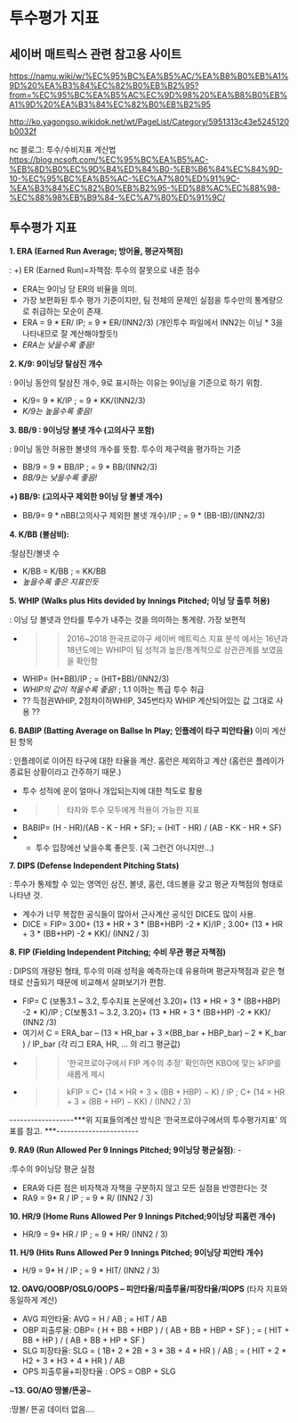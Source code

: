 # 투수평가 지표

## **세이버 매트릭스 관련 참고용 사이트**
https://namu.wiki/w/%EC%95%BC%EA%B5%AC/%EA%B8%B0%EB%A1%9D%20%EA%B3%84%EC%82%B0%EB%B2%95?from=%EC%95%BC%EA%B5%AC%EC%9D%98%20%EA%B8%B0%EB%A1%9D%20%EA%B3%84%EC%82%B0%EB%B2%95

http://ko.yagongso.wikidok.net/wt/PageList/Category/5951313c43e5245120b0032f

nc 블로그: 투수/수비지표 계산법
https://blog.ncsoft.com/%EC%95%BC%EA%B5%AC-%EB%8D%B0%EC%9D%B4%ED%84%B0-%EB%B6%84%EC%84%9D-10-%EC%95%BC%EA%B5%AC-%EC%A7%80%ED%91%9C-%EA%B3%84%EC%82%B0%EB%B2%95-%ED%88%AC%EC%88%98-%EC%88%98%EB%B9%84-%EC%A7%80%ED%91%9C/


## 투수평가 지표

**1.	ERA (Earned Run Average; 방어율, 평균자책점)** 

: +) ER (Earned Run)=자책점: 투수의 잘못으로 내준 점수

- ERA는 9이닝 당 ER의 비율을 의미. 
- 가장 보편화된 투수 평가 기준이지만, 팀 전체의 문제인 실점을 투수만의 통계량으로 취급하는 모순이 존재.
- ERA = 9 * ER/ IP; = 9 * ER/(INN2/3) (개인투수 파일에서 INN2는 이닝 * 3을 나타내므로 잘 계산해야할듯!)
- *ERA는 낮을수록 좋음!*


**2. K/9: 9이닝당 탈삼진 개수** 

: 9이닝 동안의 탈삼진 개수, 9로 표시하는 이유는 9이닝을 기준으로 하기 위함.
- K/9= 9 * K/IP ; = 9 * KK/(INN2/3)
- *K/9는 높을수록 좋음!*


**3.	BB/9 : 9이닝당 볼넷 개수 (고의사구 포함)**

: 9이닝 동안 허용한 볼넷의 개수를 뜻함. 투수의 제구력을 평가하는 기준
- BB/9 = 9 * BB/IP ; = 9 * BB/(INN2/3)
- *BB/9는 낮을수록 좋음!*


**+) BB/9: (고의사구 제외한 9이닝 당 볼넷 개수)**

- BB/9= 9 * nBB(고의사구 제외한 볼넷 개수)/IP ; = 9 * (BB-IB)/(INN2/3)


**4.	K/BB (볼삼비):**

:탈삼진/볼넷 수
- K/BB = K/BB ; = KK/BB
- *높을수록 좋은 지표인듯*


**5.	WHIP (Walks plus Hits devided by Innings Pitched; 이닝 당 출루 허용)**

: 이닝 당 볼넷과 안타를 투수가 내주는 것을 의미하는 통계량. 가장 보편적
- >> 2016~2018 한국프로야구 세이버 메트릭스 지표 분석 에서는 16년과 18년도에는 WHIP이 팀 성적과 높은/통계적으로 상관관계를 보였음을 확인함
- WHIP= (H+BB)/IP ; = (HIT+BB)/(INN2/3)
- *WHIP의 값이 적을수록 좋음!* ; 1.1 이하는 특급 투수 취급
- ?? 득점권WHIP, 2점차이하WHIP, 345번타자 WHIP 계산되어있는 값 그대로 사용 ??

**6.	BABIP (Batting Average on Ballse In Play; 인플레이 타구 피안타율)** 이미 계산된 항목

: 인플레이로 이어진 타구에 대한 타율을 계산. 홈런은 제외하고 계산 (홈런은 플레이가 종료된 상황이라고 간주하기 때문.)
- 투수 성적에 운이 얼마나 개입되는지에 대한 척도로 활용
- >>타자와 투수 모두에게 적용이 가능한 지표
- BABIP= (H - HR)/(AB - K - HR + SF); = (HIT - HR) / (AB - KK - HR + SF)
- * 투수 입장에선 낮을수록 좋은듯. (꼭 그런건 아니지만...)


**7.	DIPS (Defense Independent Pitching Stats)** 

: 투수가 통제할 수 있는 영역인 삼진, 볼넷, 홈런, 데드볼을 갖고 평균 자책점의 형태로 나타낸 것.
- 계수가 너무 복잡한 공식들이 많아서 근사계산 공식인 DICE도 많이 사용. 
- DICE = FIP=  3.00+ (13 * HR + 3 * (BB+HBP) -2 * K)/IP ;  3.00+ (13 * HR + 3 * (BB+HP) -2 * KK)/ (INN2 / 3) 


**8.	FIP (Fielding Independent Pitching; 수비 무관 평균 자책점)**

: DIPS의 개량된 형태, 투수의 미래 성적을 예측하는데 유용하며 평균자책점과 같은 형태로 산출되기 때문에 비교해서 살펴보기가 편함.
- FIP=  C (보통3.1 ~ 3.2, 투수지표 논문에선 3.20)+ (13 * HR + 3 * (BB+HBP) -2 * K)/IP ; C(보통3.1 ~ 3.2, 3.20)+ (13 * HR + 3 * (BB+HP) -2 * KK)/ (INN2 /3) 
- 여기서 C = ERA_bar – (13 × HR_bar + 3 ×(BB_bar + HBP_bar) – 2 * K_bar ) / IP_bar (각 리그 ERA, HR, ... 의 리그 평균값)
- >> '한국프로야구에서 FIP 계수의 추정' 확인하면 KBO에 맞는 kFIP를 새롭게 제시 
- >> kFIP = C+ (14 × HR + 3 × (BB + HBP) − K) / IP ; C+ (14 × HR + 3 × (BB + HP) − KK) / (INN2 / 3)




------------------***위 지표들의계산 방식은 ‘한국프로야구에서의 투수평가지표’ 의 표를 참고. ***-----------------------




**9. RA9 (Run Allowed Per 9 Innings Pitched; 9이닝당 평균실점)**: -

:투수의 9이닝당 평균 실점
- ERA와 다른 점은 비자책과 자책을 구분하지 않고 모든 실점을 반영한다는 것
- RA9 = 9* R / IP ; = 9 * R/ (INN2 / 3)


**10. HR/9  (Home Runs Allowed Per 9 Innings Pitched;9이닝당 피홈런 개수)**

- HR/9 = 9* HR / IP ; = 9 * HR/ (INN2 / 3)


**11. H/9  (Hits Runs Allowed Per 9 Innings Pitched; 9이닝당 피안타 개수)**

- H/9 = 9* H / IP ; = 9 * HIT/ (INN2 / 3)


**12. OAVG/OOBP/OSLG/OOPS – 피안타율/피출루율/피장타율/피OPS**     (타자 지표와 동일하게 계산)

- AVG 피안타율: AVG = H / AB ; = HIT / AB
- OBP 피출루율: OBP= ( H + BB + HBP ) / ( AB + BB + HBP + SF ) ; = ( HIT + BB + HP ) / ( AB + BB + HP + SF ) 
- SLG 피장타율: SLG = ( 1B+ 2 * 2B + 3 * 3B + 4 * HR ) / AB  ; = ( HIT + 2 * H2 + 3 * H3 + 4 * HR ) / AB
- OPS 피출루율+피장타율 : OPS = OBP + SLG


~**13. GO/AO 땅볼/뜬공**~ 

:땅볼/ 뜬공 데이터 없음....
